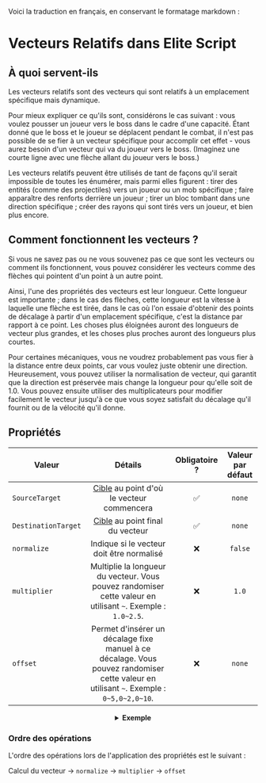 Voici la traduction en français, en conservant le formatage markdown :

# Vecteurs Relatifs dans Elite Script

## À quoi servent-ils

Les vecteurs relatifs sont des vecteurs qui sont relatifs à un emplacement spécifique mais dynamique.

Pour mieux expliquer ce qu'ils sont, considérons le cas suivant : vous voulez pousser un joueur vers le boss dans le cadre d'une capacité. Étant donné que le boss et le joueur se déplacent pendant le combat, il n'est pas possible de se fier à un vecteur spécifique pour accomplir cet effet - vous aurez besoin d'un vecteur qui va du joueur vers le boss. (Imaginez une courte ligne avec une flèche allant du joueur vers le boss.)

Les vecteurs relatifs peuvent être utilisés de tant de façons qu'il serait impossible de toutes les énumérer, mais parmi elles figurent : tirer des entités (comme des projectiles) vers un joueur ou un mob spécifique ; faire apparaître des renforts derrière un joueur ; tirer un bloc tombant dans une direction spécifique ; créer des rayons qui sont tirés vers un joueur, et bien plus encore.

## Comment fonctionnent les vecteurs ?

Si vous ne savez pas ou ne vous souvenez pas ce que sont les vecteurs ou comment ils fonctionnent, vous pouvez considérer les vecteurs comme des flèches qui pointent d'un point à un autre point.

Ainsi, l'une des propriétés des vecteurs est leur longueur. Cette longueur est importante ; dans le cas des flèches, cette longueur est la vitesse à laquelle une flèche est tirée, dans le cas où l'on essaie d'obtenir des points de décalage à partir d'un emplacement spécifique, c'est la distance par rapport à ce point. Les choses plus éloignées auront des longueurs de vecteur plus grandes, et les choses plus proches auront des longueurs plus courtes.

Pour certaines mécaniques, vous ne voudrez probablement pas vous fier à la distance entre deux points, car vous voulez juste obtenir une direction. Heureusement, vous pouvez utiliser la normalisation de vecteur, qui garantit que la direction est préservée mais change la longueur pour qu'elle soit de 1.0. Vous pouvez ensuite utiliser des multiplicateurs pour modifier facilement le vecteur jusqu'à ce que vous soyez satisfait du décalage qu'il fournit ou de la vélocité qu'il donne.

## Propriétés

| Valeur |                                                 Détails                                                  | Obligatoire ? | Valeur par défaut |
| --- |:--------------------------------------------------------------------------------------------------------:| :-: | :-: |
| `SourceTarget` | [Cible]($language$/elitemobs/elitescript_targets.md) au point d'où le vecteur commencera | ✅ | `none` |
| `DestinationTarget` |          [Cible]($language$/elitemobs/elitescript_targets.md) au point final du vecteur           | ✅ | `none` |
| `normalize` |                                 Indique si le vecteur doit être normalisé                                  | ❌ | `false` |
| `multiplier` |                                      Multiplie la longueur du vecteur. Vous pouvez randomiser cette valeur en utilisant `~`. Exemple : `1.0~2.5`.                                      | ❌ | `1.0` |
| `offset` |                          Permet d'insérer un décalage fixe manuel à ce décalage. Vous pouvez randomiser cette valeur en utilisant `~`. Exemple : `0~5,0~2,0~10`.                         | ❌ | `none` |

<div align="center">

<details>

<summary><b>Exemple</b></summary>

<div align="left">

```yaml
eliteScript:
  ShootChicken:
    Events:
    - EliteMobDamagedByPlayerEvent
    Actions:
    - action: SUMMON_ENTITY
      sValue: CHICKEN
      Target:
        targetType: SELF
      RelativeVector:
        SourceTarget:
          targetType: SELF
        DestinationTarget:
          targetType: DIRECT_TARGET
        normalize: true
        multiplier: 2.0
```

Tire un poulet

***

```yaml
eliteScript:
  ShootArrow:
    Events:
    - EliteMobDamagedByPlayerEvent
    Actions:
    - action: SUMMON_ENTITY
      sValue: ARROW
      Target:
        targetType: SELF
      RelativeVector:
        SourceTarget:
          targetType: SELF
        DestinationTarget:
          targetType: DIRECT_TARGET
        normalize: true
        multiplier: 2.0
```

Tire une flèche

***

```yaml
eliteScript:
  SpawnReinforcement:
    Events:
    - EliteMobDamagedByPlayerEvent
    Actions:
    - action: SUMMON_ENTITY
      sValue: ZOMBIE
      Target:
        targetType: SELF
      RelativeOffset:
        SourceTarget:
          targetType: SELF
        DestinationTarget:
          targetType: DIRECT_TARGET
        normalize: true
        multiplier: 2.0
```

Fait apparaître un zombie à 2 blocs derrière le joueur, par rapport au boss.

***

```yaml
eliteScript:
  Example:
    Events:
    - EliteMobDamagedByPlayerEvent
    Zone:
      Shape: SPHERE
      target:
        targetType: SELF_SPAWN
        offset: 0,0,0
        track: false
      filter: PLAYER
      radius: 6
    Actions:
    - action: SPAWN_PARTICLE
      repeatEvery: 38
      times: 5
      Target:
        targetType: ZONE_FULL
        track: false
        coverage: 0.9
      particles:
      - particle: FLAME
        RelativeVector:
          SourceTarget:
            targetType: ACTION_TARGET
            track: true
          DestinationTarget:
            targetType: SELF_SPAWN
            offset: 0,-0.5,0
        speed: 0.05
```

Crée une sphère de flammes animée qui se rétrécit vers l'emplacement d'apparition.

</div>

</details>

</div>

### Ordre des opérations

L'ordre des opérations lors de l'application des propriétés est le suivant :

Calcul du vecteur -> `normalize` -> `multiplier` -> `offset`